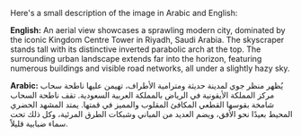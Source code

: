 Here's a small description of the image in Arabic and English:

**English:**
An aerial view showcases a sprawling modern city, dominated by the iconic Kingdom Centre Tower in Riyadh, Saudi Arabia. The skyscraper stands tall with its distinctive inverted parabolic arch at the top. The surrounding urban landscape extends far into the horizon, featuring numerous buildings and visible road networks, all under a slightly hazy sky.

**Arabic:**
يُظهر منظر جوي لمدينة حديثة ومترامية الأطراف، تهيمن عليها ناطحة سحاب مركز المملكة الأيقونية في الرياض بالمملكة العربية السعودية. تقف ناطحة السحاب شامخة بقوسها القطعي المكافئ المقلوب والمميز في قمتها. يمتد المشهد الحضري المحيط بعيدًا نحو الأفق، ويضم العديد من المباني وشبكات الطرق المرئية، وكل ذلك تحت سماء ضبابية قليلاً.